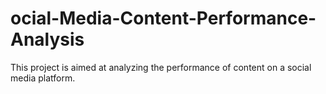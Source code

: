 # ocial-Media-Content-Performance-Analysis
This project is aimed at analyzing the performance of content on a social media platform. 
